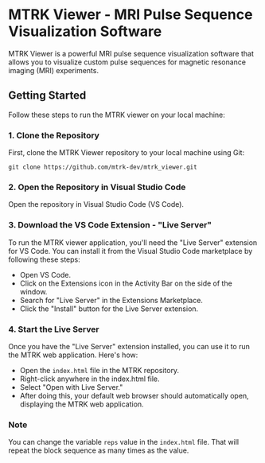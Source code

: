 # MTRK Viewer - MRI Pulse Sequence Visualization Software

MTRK Viewer is a powerful MRI pulse sequence visualization software that allows you to visualize custom pulse sequences for magnetic resonance imaging (MRI) experiments.

## Getting Started

Follow these steps to run the MTRK viewer on your local machine:

### 1. Clone the Repository

First, clone the MTRK Viewer repository to your local machine using Git:


`git clone https://github.com/mtrk-dev/mtrk_viewer.git`

### 2. Open the Repository in Visual Studio Code
Open the repository in Visual Studio Code (VS Code).

### 3. Download the VS Code Extension - "Live Server"
To run the MTRK viewer application, you'll need the "Live Server" extension for VS Code. You can install it from the Visual Studio Code marketplace by following these steps:
* Open VS Code.
* Click on the Extensions icon in the Activity Bar on the side of the window.
* Search for "Live Server" in the Extensions Marketplace.
* Click the "Install" button for the Live Server extension.

### 4. Start the Live Server
Once you have the "Live Server" extension installed, you can use it to run the MTRK web application. Here's how:
* Open the `index.html` file in the MTRK repository.
* Right-click anywhere in the index.html file.
* Select "Open with Live Server."
* After doing this, your default web browser should automatically open, displaying the MTRK web application.

### Note

You can change the variable `reps` value in the `index.html` file. That will repeat the block sequence as many times as the value.
